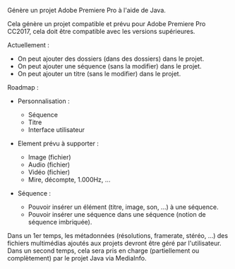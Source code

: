 Génère un projet Adobe Premiere Pro à l'aide de Java.

Cela génère un projet compatible et prévu pour Adobe Premiere Pro CC2017, cela doit être compatible avec les versions supérieures.

Actuellement :
* On peut ajouter des dossiers (dans des dossiers) dans le projet.
* On peut ajouter une séquence (sans la modifier) dans le projet.
* On peut ajouter un titre (sans le modifier) dans le projet.

Roadmap :
* Personnalisation :
  * Séquence
  * Titre
  * Interface utilisateur

* Element prévu à supporter :
  * Image (fichier)
  * Audio (fichier)
  * Vidéo (fichier)
  * Mire, décompte, 1.000Hz, ...

* Séquence :
  * Pouvoir insérer un élément (titre, image, son, ...) à une séquence.
  * Pouvoir insérer une séquence dans une séquence (notion de séquence imbriquée).

Dans un 1er temps, les métadonnées (résolutions, framerate, stéréo, ...) des fichiers multimédias ajoutés aux projets devront être géré par l'utilisateur.
Dans un second temps, cela sera pris en charge (partiellement ou complètement) par le projet Java via MediaInfo.